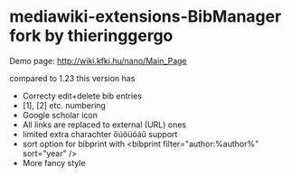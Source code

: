 mediawiki-extensions-BibManager fork by thieringgergo
===============================
Demo page:
http://wiki.kfki.hu/nano/Main_Page

compared to 1.23 this version has
- Correcty edit+delete bib entries
- [1], [2] etc. numbering
- Google scholar icon
- All links are replaced to external (URL) ones
- limited extra charachter őúöüóáű support
- sort option for bibprint with \<bibprint filter="author:%author%" sort="year" /\>
- More fancy style
